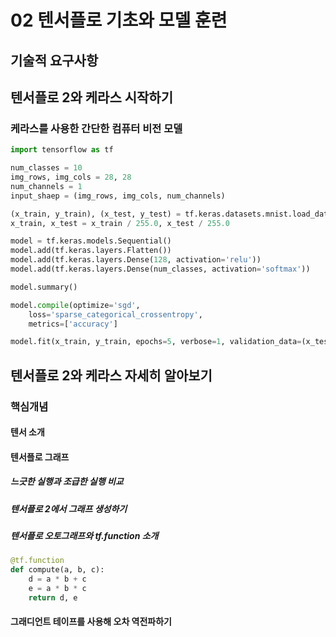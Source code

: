# 02 텐서플로 기초와 모델 훈련

## 기술적 요구사항

## 텐서플로 2와 케라스 시작하기

### 케라스를 사용한 간단한 컴퓨터 비전 모델

```Python
import tensorflow as tf

num_classes = 10
img_rows, img_cols = 28, 28
num_channels = 1
input_shaep = (img_rows, img_cols, num_channels)

(x_train, y_train), (x_test, y_test) = tf.keras.datasets.mnist.load_data()
x_train, x_test = x_train / 255.0, x_test / 255.0

model = tf.keras.models.Sequential()
model.add(tf.keras.layers.Flatten())
model.add(tf.keras.layers.Dense(128, activation='relu'))
model.add(tf.keras.layers.Dense(num_classes, activation='softmax'))

model.summary()

model.compile(optimize='sgd',
    loss='sparse_categorical_crossentropy',
    metrics=['accuracy']

model.fit(x_train, y_train, epochs=5, verbose=1, validation_data=(x_test, y_test))
```

## 텐서플로 2와 케라스 자세히 알아보기

### 핵심개념

#### 텐서 소개

#### 텐서플로 그래프

##### 느긋한 실행과 조급한 실행 비교

##### 텐서플로 2에서 그래프 생성하기

##### 텐서플로 오토그래프와 tf.function 소개
```Python
@tf.function
def compute(a, b, c):
    d = a * b + c
    e = a * b * c
    return d, e
```

#### 그래디언트 테이프를 사용해 오차 역전파하기
